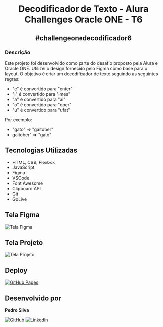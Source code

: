 <h1 align="center"> Decodificador de Texto - Alura Challenges Oracle ONE - T6 </h1>
<h2 align="center">#challengeonedecodificador6</h2>

### Descrição
Este projeto foi desenvolvido como parte do desafio proposto pela Alura e Oracle ONE. Utilizei o design fornecido pelo Figma como base para o layout. O objetivo é criar um decodificador de texto seguindo as seguintes regras:

- "e" é convertido para "enter"
- "i" é convertido para "imes"
- "a" é convertido para "ai"
- "o" é convertido para "ober"
- "u" é convertido para "ufat"
  
Por exemplo:
- "gato" => "gaitober"
- gaitober" => "gato"

## Tecnologias Utilizadas
- HTML, CSS, Flexbox
- JavaScript
- Figma
- VSCode
- Font Awesome
- Clipboard API
- Git
- GoLive

## Tela Figma
![Tela Figma](https://github.com/pedro1hen1/Decodificador-De-Texto/assets/48529916/8cd9e403-f748-455c-8881-531b9192c14d.png)

## Tela Projeto
![Tela Projeto](https://github.com/pedro1hen1/Decodificador-De-Texto/assets/48529916/e7fc9542-b7ec-45b7-aeba-9a373a916473.png)

## Deploy
[![GitHub Pages](https://img.shields.io/badge/GitHub%20Pages-222222?style=for-the-badge&logo=GitHub%20Pages&logoColor=white)](https://pedro1hen1.github.io/Decodificador-De-Texto/)

## Desenvolvido por
**Pedro Silva**

[![GitHub](https://img.shields.io/badge/GitHub-100000?style=for-the-badge&logo=github&logoColor=white)](https://github.com/pedro1hen1) [![LinkedIn](https://img.shields.io/badge/LinkedIn-0077B5?style=for-the-badge&logo=linkedin&logoColor=white)](https://linkedin.com/in/pedro1hen1)
